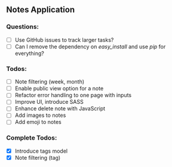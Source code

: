 
## Notes Application

### Questions:
- [ ] Use GitHub issues to track larger tasks?
- [ ] Can I remove the dependency on *easy_install* and use *pip* for everything?

### Todos:
- [ ] Note filtering (week, month)
- [ ] Enable public view option for a note
- [ ] Refactor error handling to one page with inputs
- [ ] Improve UI, introduce SASS
- [ ] Enhance delete note with JavaScript
- [ ] Add images to notes
- [ ] Add emoji to notes

### Complete Todos:
- [x] Introduce tags model
- [x] Note filtering (tag)
